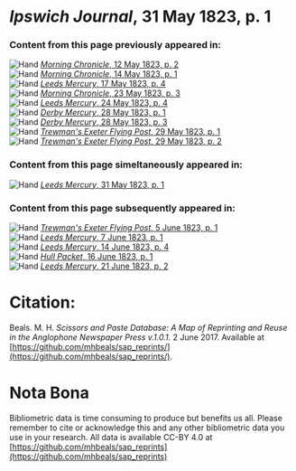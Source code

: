 # *Ipswich Journal*, 31 May 1823, p. 1  
  
### Content from this page previously appeared in:  
![Hand](http://scissorsandpaste.net/wp-content/uploads/2017/06/smallhandpointer.png) [*Morning Chronicle*, 12 May 1823, p. 2](https://mhbeals.github.io/sap_html/Morning-Chronicle/Morning-Chronicle-12-May-1823-p-2)  
![Hand](http://scissorsandpaste.net/wp-content/uploads/2017/06/smallhandpointer.png) [*Morning Chronicle*, 14 May 1823, p. 1](https://mhbeals.github.io/sap_html/Morning-Chronicle/Morning-Chronicle-14-May-1823-p-1)  
![Hand](http://scissorsandpaste.net/wp-content/uploads/2017/06/smallhandpointer.png) [*Leeds Mercury*, 17 May 1823, p. 4](https://mhbeals.github.io/sap_html/Leeds-Mercury/Leeds-Mercury-17-May-1823-p-4)  
![Hand](http://scissorsandpaste.net/wp-content/uploads/2017/06/smallhandpointer.png) [*Morning Chronicle*, 23 May 1823, p. 3](https://mhbeals.github.io/sap_html/Morning-Chronicle/Morning-Chronicle-23-May-1823-p-3)  
![Hand](http://scissorsandpaste.net/wp-content/uploads/2017/06/smallhandpointer.png) [*Leeds Mercury*, 24 May 1823, p. 4](https://mhbeals.github.io/sap_html/Leeds-Mercury/Leeds-Mercury-24-May-1823-p-4)  
![Hand](http://scissorsandpaste.net/wp-content/uploads/2017/06/smallhandpointer.png) [*Derby Mercury*, 28 May 1823, p. 1](https://mhbeals.github.io/sap_html/Derby-Mercury/Derby-Mercury-28-May-1823-p-1)  
![Hand](http://scissorsandpaste.net/wp-content/uploads/2017/06/smallhandpointer.png) [*Derby Mercury*, 28 May 1823, p. 3](https://mhbeals.github.io/sap_html/Derby-Mercury/Derby-Mercury-28-May-1823-p-3)  
![Hand](http://scissorsandpaste.net/wp-content/uploads/2017/06/smallhandpointer.png) [*Trewman's Exeter Flying Post*, 29 May 1823, p. 1](https://mhbeals.github.io/sap_html/Trewman's-Exeter-Flying-Post/Trewman's-Exeter-Flying-Post-29-May-1823-p-1)  
![Hand](http://scissorsandpaste.net/wp-content/uploads/2017/06/smallhandpointer.png) [*Trewman's Exeter Flying Post*, 29 May 1823, p. 2](https://mhbeals.github.io/sap_html/Trewman's-Exeter-Flying-Post/Trewman's-Exeter-Flying-Post-29-May-1823-p-2)  
  
### Content from this page simeltaneously appeared in:  
![Hand](http://scissorsandpaste.net/wp-content/uploads/2017/06/smallhandpointer.png) [*Leeds Mercury*, 31 May 1823, p. 1](https://mhbeals.github.io/sap_html/Leeds-Mercury/Leeds-Mercury-31-May-1823-p-1)  
  
### Content from this page subsequently appeared in:  
![Hand](http://scissorsandpaste.net/wp-content/uploads/2017/06/smallhandpointer.png) [*Trewman's Exeter Flying Post*, 5 June 1823, p. 1](https://mhbeals.github.io/sap_html/Trewman's-Exeter-Flying-Post/Trewman's-Exeter-Flying-Post-5-June-1823-p-1)  
![Hand](http://scissorsandpaste.net/wp-content/uploads/2017/06/smallhandpointer.png) [*Leeds Mercury*, 7 June 1823, p. 1](https://mhbeals.github.io/sap_html/Leeds-Mercury/Leeds-Mercury-7-June-1823-p-1)  
![Hand](http://scissorsandpaste.net/wp-content/uploads/2017/06/smallhandpointer.png) [*Leeds Mercury*, 14 June 1823, p. 4](https://mhbeals.github.io/sap_html/Leeds-Mercury/Leeds-Mercury-14-June-1823-p-4)  
![Hand](http://scissorsandpaste.net/wp-content/uploads/2017/06/smallhandpointer.png) [*Hull Packet*, 16 June 1823, p. 1](https://mhbeals.github.io/sap_html/Hull-Packet/Hull-Packet-16-June-1823-p-1)  
![Hand](http://scissorsandpaste.net/wp-content/uploads/2017/06/smallhandpointer.png) [*Leeds Mercury*, 21 June 1823, p. 2](https://mhbeals.github.io/sap_html/Leeds-Mercury/Leeds-Mercury-21-June-1823-p-2)  


# Citation: 

Beals. M. H. *Scissors and Paste Database: A Map of Reprinting and Reuse in the Anglophone Newspaper Press v.1.0.1.* 2 June 2017. Available at [https://github.com/mhbeals/sap_reprints/](https://github.com/mhbeals/sap_reprints/). 

# Nota Bona

Bibliometric data is time consuming to produce but benefits us all. Please remember to cite or acknowledge this and any other bibliometric data you use in your research. All data is available CC-BY 4.0 at [https://github.com/mhbeals/sap_reprints](https://github.com/mhbeals/sap_reprints)